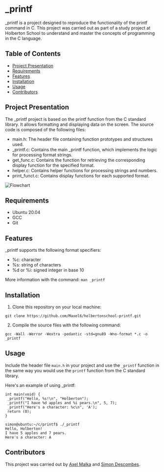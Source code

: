 # _printf

_printf is a project designed to reproduce the functionality of the printf command in C. This project was carried out as part of a study project at Holberton School to understand and master the concepts of programming in the C language.

## Table of Contents

-   [Project Presentation](#project-presentation)
-   [Requirements](#requirements)
-   [Features](#features)
-   [Installation](#installation)
-   [Usage](#usage)
-   [Contributors](#contributors)

## Project Presentation

The _printf project is based on the printf function from the C standard library. It allows formatting and displaying data on the screen. The source code is composed of the following files:

-   main.h: The header file containing function prototypes and structures used.
-   _printf.c: Contains the main _printf function, which implements the logic for processing format strings.
-   get_func.c: Contains the function for retrieving the corresponding display function for the specified format.
-   helper.c: Contains helper functions for processing strings and numbers.
-   print_funct.c: Contains display functions for each supported format.

![Flowchart](https://lh3.googleusercontent.com/drive-viewer/AAOQEORVZF6aMsCC35B3IhNUvvG_c6ICdS8Ep73fYul73agZ7JlkHHOt5mlq_pGKxvNYP07rmdxdSAIldeQEV_tP3di43pHmTQ=w1920-h878)

## Requirements

-   Ubuntu 20.04
-   GCC
-   Git

## Features

_printf supports the following format specifiers:

-   %c: character
-   %s: string of characters
-   %d or %i: signed integer in base 10

More information with the command: `man _printf`

## Installation

1.  Clone this repository on your local machine:

`git clone https://github.com/Maxel6/holbertonschool-printf.git`

2.  Compile the source files with the following command:

`gcc -Wall -Werror -Wextra -pedantic -std=gnu89 -Wno-format *.c -o _printf`

## Usage

Include the header file `main.h` in your project and use the `_printf` function in the same way you would use the `printf` function from the C standard library.

Here's an example of using _printf:

```#include "main.h"
int main(void) {
 _printf("Hello, %s!\n", "Holberton");
 _printf("I have %d apples and %i pears.\n", 5, 7);
 _printf("Here's a character: %c\n", 'A');
 return (0);
}
``` 

```
simon@ubuntu:~/c/printf$ ./_printf
Hello, Holberton!
I have 5 apples and 7 pears.
Here's a character: A
```

## Contributors

This project was carried out by [Axel Malka](https://github.com/Maxel6) and [Simon Descombes](https://github.com/SimonDesc).

